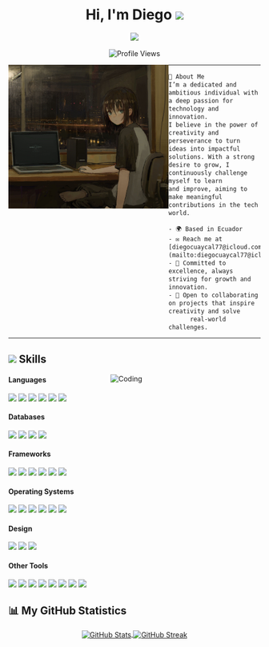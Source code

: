 
<!-- Header -->
<h1 align="center"><b>Hi, I'm Diego</b> <img src="https://media.giphy.com/media/hvRJCLFzcasrR4ia7z/giphy.gif" width="35"></h1>

<p align="center">
  <a href="https://github.com/DenverCoder1/readme-typing-svg">
    <img src="https://readme-typing-svg.herokuapp.com?font=Time+New+Roman&color=%2300C4CC&size=25&center=true&vCenter=true&width=600&height=100&lines=Passionate+Learner+and+Innovator;Eager+to+Learn+and+Grow;Exploring+New+Technologies;Driven+to+Create+Impactful+Solutions" />
  </a>
</p>


<p align="center"> 
  <img src="https://komarev.com/ghpvc/?username=DiegoCuaycal&label=Profile%20views&color=0047AB&style=plastic" alt="Profile Views" height="25px" width="160px"/> 
</p>


<img align="left" src="https://github.com/I-am-vishalmaurya/I-am-vishalmaurya/blob/main/cropped_image.png" alt="Unfortunately I didn't find the author of the pic, feel to open a pull request if found" width="320" />
<hr>

```
👋 About Me
I’m a dedicated and ambitious individual with a deep passion for technology and
innovation.
I believe in the power of creativity and perseverance to turn ideas into impactful
solutions. With a strong desire to grow, I continuously challenge myself to learn
and improve, aiming to make meaningful contributions in the tech world.  

- 🌍 Based in Ecuador  
- ✉️ Reach me at [diegocuaycal77@icloud.com](mailto:diegocuaycal77@icloud.com)  
- 🌟 Committed to excellence, always striving for growth and innovation.  
- 🤝 Open to collaborating on projects that inspire creativity and solve
      real-world challenges.  
```
<hr>

## <img src="https://media2.giphy.com/media/QssGEmpkyEOhBCb7e1/giphy.gif" width="25"> **Skills**

<img align="right" alt="Coding" width="300" src="https://cdn.dribbble.com/users/1277312/screenshots/14733298/media/39b1045e593737587dd60e42c8422d1f.gif" />

#### **Languages**
<p>
  <img src="https://img.shields.io/badge/C%23-%23239120.svg?style=for-the-badge&logo=csharp&logoColor=white">
  <img src="https://img.shields.io/badge/Python-%2314354C.svg?style=for-the-badge&logo=python&logoColor=white">
  <img src="https://img.shields.io/badge/Java-%23ED8B00.svg?style=for-the-badge&logo=openjdk&logoColor=white">
  <img src="https://img.shields.io/badge/JavaScript-%23323330.svg?style=for-the-badge&logo=javascript&logoColor=%23F7DF1E">
  <img src="https://img.shields.io/badge/PHP-%23777BB4.svg?style=for-the-badge&logo=php&logoColor=white">
  <img src="https://img.shields.io/badge/GraphQL-%23E10098.svg?style=for-the-badge&logo=graphql&logoColor=white">
</p>

#### **Databases**
<p>
  <img src="https://img.shields.io/badge/MariaDB-003545?style=for-the-badge&logo=mariadb&logoColor=white">
  <img src="https://img.shields.io/badge/PostgreSQL-%23316192.svg?style=for-the-badge&logo=postgresql&logoColor=white">
  <img src="https://img.shields.io/badge/SQLite-%2307405e.svg?style=for-the-badge&logo=sqlite&logoColor=white">
  <img src="https://img.shields.io/badge/Supabase-3ECF8E?style=for-the-badge&logo=supabase&logoColor=white">
</p>

#### **Frameworks**
<p>
  <img src="https://img.shields.io/badge/.NET-5C2D91?style=for-the-badge&logo=.net&logoColor=white">
  <img src="https://img.shields.io/badge/Bootstrap-%238511FA.svg?style=for-the-badge&logo=bootstrap&logoColor=white">
  <img src="https://img.shields.io/badge/Laravel-%23FF2D20.svg?style=for-the-badge&logo=laravel&logoColor=white">
  <img src="https://img.shields.io/badge/Node.js-6DA55F?style=for-the-badge&logo=node.js&logoColor=white">
  <img src="https://img.shields.io/badge/TailwindCSS-%2338B2AC.svg?style=for-the-badge&logo=tailwind-css&logoColor=white">
  <img src="https://img.shields.io/badge/Vue.js-%2335495e.svg?style=for-the-badge&logo=vuedotjs&logoColor=%234FC08D">
</p>

#### **Operating Systems**
<p>
  <img src="https://img.shields.io/badge/CentOS-%23002660.svg?style=for-the-badge&logo=centos&logoColor=F0F0F0">
  <img src="https://img.shields.io/badge/Fedora-%23294172.svg?style=for-the-badge&logo=fedora&logoColor=white">
  <img src="https://img.shields.io/badge/Kali%20Linux-%23268BEE.svg?style=for-the-badge&logo=kalilinux&logoColor=white">
  <img src="https://img.shields.io/badge/Linux-%23FCC624.svg?style=for-the-badge&logo=linux&logoColor=black">
  <img src="https://img.shields.io/badge/Ubuntu-%23E95420.svg?style=for-the-badge&logo=ubuntu&logoColor=white">
  <img src="https://img.shields.io/badge/Windows-%230078D6.svg?style=for-the-badge&logo=windows&logoColor=white">
</p>

#### **Design**
<p>
  <img src="https://img.shields.io/badge/Adobe%20Fonts-000B1D.svg?style=for-the-badge&logo=Adobe%20Fonts&logoColor=white">
  <img src="https://img.shields.io/badge/Canva-%2300C4CC.svg?style=for-the-badge&logo=Canva&logoColor=white">
  <img src="https://img.shields.io/badge/Figma-%23F24E1E.svg?style=for-the-badge&logo=figma&logoColor=white">
</p>

#### **Other Tools**
<p>
  <img src="https://img.shields.io/badge/Cisco-%23049fd9.svg?style=for-the-badge&logo=cisco&logoColor=black">
  <img src="https://img.shields.io/badge/Docker-%230db7ed.svg?style=for-the-badge&logo=docker&logoColor=white">
  <img src="https://img.shields.io/badge/Jira-%230A0FFF.svg?style=for-the-badge&logo=jira&logoColor=white">
  <img src="https://img.shields.io/badge/Meta-%230467DF.svg?style=for-the-badge&logo=Meta&logoColor=white">
  <img src="https://img.shields.io/badge/Postman-FF6C37?style=for-the-badge&logo=postman&logoColor=white">
  <img src="https://img.shields.io/badge/Power%20BI-F2C811?style=for-the-badge&logo=powerbi&logoColor=black">
  <img src="https://img.shields.io/badge/Git-%23F05033.svg?style=for-the-badge&logo=git&logoColor=white">
  <img src="https://img.shields.io/badge/GitHub-%23121011.svg?style=for-the-badge&logo=github&logoColor=white">
</p>

## **📊 My GitHub Statistics**

<p align="center">
  <a href="http://www.github.com/DiegoCuaycal">
    <img align="center" src="https://github-readme-stats.vercel.app/api?username=DiegoCuaycal&show_icons=true&count_private=true&title_color=0891b2&text_color=ffffff&icon_color=0891b2&bg_color=1c1917&hide_border=true" alt="GitHub Stats" />
  </a>
  <a href="http://www.github.com/DiegoCuaycal">
    <img align="center" src="https://github-readme-streak-stats.herokuapp.com/?user=DiegoCuaycal&stroke=ffffff&background=1c1917&ring=0891b2&fire=0891b2&currStreakNum=ffffff&currStreakLabel=0891b2&sideNums=ffffff&sideLabels=ffffff&dates=ffffff&hide_border=true" alt="GitHub Streak" />
  </a>
</p>







